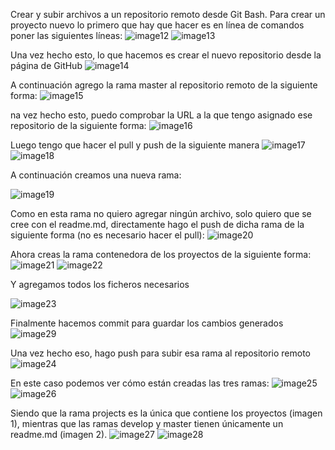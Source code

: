 Crear y subir archivos a un repositorio remoto desde Git Bash. 
Para crear un proyecto nuevo lo primero que hay que hacer es en línea de comandos poner las siguientes líneas:
![image12](https://github.com/kwiznia/ExampleRepo/blob/projects/images/image12.jpg)
![image13](https://github.com/kwiznia/ExampleRepo/blob/projects/images/image13.jpg)

Una vez hecho esto, lo que hacemos es crear el nuevo repositorio desde la página de GitHub
![image14](https://github.com/kwiznia/ExampleRepo/blob/projects/images/image14.jpg)

A continuación agrego la rama master al repositorio remoto de la siguiente forma:
![image15](https://github.com/kwiznia/ExampleRepo/blob/projects/images/image15.jpg)

na vez hecho esto, puedo comprobar la URL a la que tengo asignado ese repositorio de la siguiente forma:
![image16](https://github.com/kwiznia/ExampleRepo/blob/projects/images/image16.jpg)

Luego tengo que hacer el pull y push de la siguiente manera
![image17](https://github.com/kwiznia/ExampleRepo/blob/projects/images/image17.jpg)
![image18](https://github.com/kwiznia/ExampleRepo/blob/projects/images/image18.jpg)

A continuación creamos una nueva rama:

![image19](https://github.com/kwiznia/ExampleRepo/blob/projects/images/image19.jpg)

Como en esta rama no quiero agregar ningún archivo, solo quiero que se cree con el readme.md, directamente hago el push de dicha rama de la siguiente forma (no es necesario hacer el pull): 
![image20](https://github.com/kwiznia/ExampleRepo/blob/projects/images/image20.jpg)

Ahora creas la rama contenedora de los proyectos de la siguiente forma:
![image21](https://github.com/kwiznia/ExampleRepo/blob/projects/images/image21.jpg)
![image22](https://github.com/kwiznia/ExampleRepo/blob/projects/images/image22.jpg)

Y agregamos todos los ficheros necesarios

![image23](https://github.com/kwiznia/ExampleRepo/blob/projects/images/image23.jpg)

Finalmente hacemos commit para guardar los cambios generados
![image29](https://github.com/kwiznia/ExampleRepo/blob/projects/images/image29.jpg)

Una vez hecho eso, hago push para subir esa rama al repositorio remoto
![image24](https://github.com/kwiznia/ExampleRepo/blob/projects/images/image24.jpg)

En este caso podemos ver cómo están creadas las tres ramas:
![image25](https://github.com/kwiznia/ExampleRepo/blob/projects/images/image25.jpg)
![image26](https://github.com/kwiznia/ExampleRepo/blob/projects/images/image26.jpg)

Siendo que la rama projects es la única que contiene los proyectos (imagen 1), mientras que las ramas develop y master tienen únicamente un readme.md (imagen 2).
![image27](https://github.com/kwiznia/ExampleRepo/blob/projects/images/image27.jpg)
![image28](https://github.com/kwiznia/ExampleRepo/blob/projects/images/image28.jpg)

